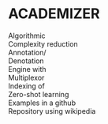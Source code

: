 # ACADEMIZER

Algorithmic  
Complexity reduction  
Annotation/  
Denotation  
Engine with  
Multiplexor  
Indexing of  
Zero-shot learning  
Examples in a github  
Repository using wikipedia
